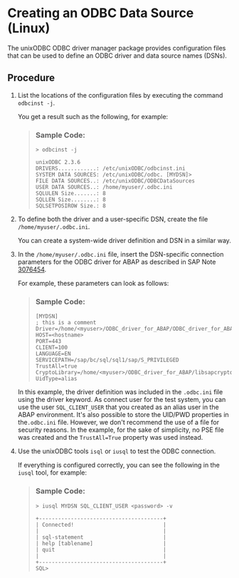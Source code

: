 <!-- loiod63fc2e78bae4405a09a4e7f7ea9f819 -->

# Creating an ODBC Data Source \(Linux\)

The unixODBC ODBC driver manager package provides configuration files that can be used to define an ODBC driver and data source names \(DSNs\).



## Procedure

1.  List the locations of the configuration files by executing the command `odbcinst -j`.

    You get a result such as the following, for example:

    > ### Sample Code:  
    > ```
    > > odbcinst -j
    > 
    > unixODBC 2.3.6
    > DRIVERS............: /etc/unixODBC/odbcinst.ini
    > SYSTEM DATA SOURCES: /etc/unixODBC/odbc. [MYDSN]>
    > FILE DATA SOURCES..: /etc/unixODBC/ODBCDataSources
    > USER DATA SOURCES..: /home/myuser/.odbc.ini
    > SQLULEN Size.......: 8
    > SQLLEN Size........: 8
    > SQLSETPOSIROW Size.: 8
    > 
    > ```

2.  To define both the driver and a user-specific DSN, create the file `/home/myuser/.odbc.ini`.

    You can create a system-wide driver definition and DSN in a similar way.

3.  In the `/home/myuser/.odbc.ini` file, insert the DSN-specific connection parameters for the ODBC driver for ABAP as described in SAP Note [3076454](https://launchpad.support.sap.com/#/notes/3076454).

    For example, these parameters can look as follows:

    > ### Sample Code:  
    > ```
    > [MYDSN]
    > ; this is a comment
    > Driver=/home/<myuser>/ODBC_driver_for_ABAP/ODBC_driver_for_ABAP.so
    > HOST=<hostname>
    > PORT=443
    > CLIENT=100
    > LANGUAGE=EN
    > SERVICEPATH=/sap/bc/sql/sql1/sap/S_PRIVILEGED
    > TrustAll=true
    > CryptoLibrary=/home/<myuser>/ODBC_driver_for_ABAP/libsapcrypto.so
    > UidType=alias
    > ```

    In this example, the driver definition was included in the `.odbc.ini` file using the driver keyword. As connect user for the test system, you can use the user `SQL_CLIENT_USER` that you created as an alias user in the ABAP environment. It's also possible to store the UID/PWD properties in the`.odbc.ini` file. However, we don't recommend the use of a file for security reasons. In the example, for the sake of simplicity, no PSE file was created and the `TrustAll=True` property was used instead.

4.  Use the unixODBC tools `isql` or `iusql` to test the ODBC connection.

    If everything is configured correctly, you can see the following in the `iusql` tool, for example:

    > ### Sample Code:  
    > ```
    > > iusql MYDSN SQL_CLIENT_USER <password> -v
    > 
    > +---------------------------------------+
    > | Connected!                            |
    > |                                       |
    > | sql-statement                         |
    > | help [tablename]                      |
    > | quit                                  |
    > |                                       |
    > +---------------------------------------+
    > SQL>
    > ```


